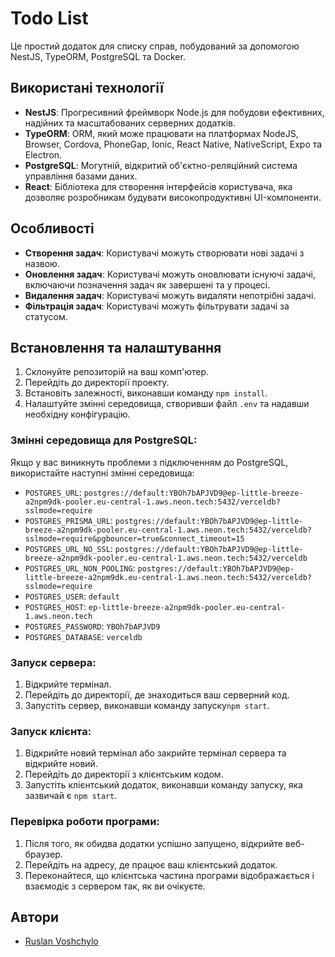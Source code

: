 # Todo List

Це простий додаток для списку справ, побудований за допомогою NestJS, TypeORM, PostgreSQL та Docker.

## Використані технології
- **NestJS**: Прогресивний фреймворк Node.js для побудови ефективних, надійних та масштабованих серверних додатків.
- **TypeORM**: ORM, який може працювати на платформах NodeJS, Browser, Cordova, PhoneGap, Ionic, React Native, NativeScript, Expo та Electron.
- **PostgreSQL**: Могутній, відкритий об'єктно-реляційний система управління базами даних.
- **React**: Бібліотека для створення інтерфейсів користувача, яка дозволяє розробникам будувати високопродуктивні UI-компоненти.

## Особливості
- **Створення задач**: Користувачі можуть створювати нові задачі з назвою.
- **Оновлення задач**: Користувачі можуть оновлювати існуючі задачі, включаючи позначення задач як завершені та у процесі.
- **Видалення задач**: Користувачі можуть видаляти непотрібні задачі.
- **Фільтрація задач**: Користувачі можуть фільтрувати задачі за статусом.

## Встановлення та налаштування
1. Склонуйте репозиторій на ваш комп'ютер.
2. Перейдіть до директорії проекту.
3. Встановіть залежності, виконавши команду `npm install`.
4. Налаштуйте змінні середовища, створивши файл `.env` та надавши необхідну конфігурацію.

### Змінні середовища для PostgreSQL:

Якщо у вас виникнуть проблеми з підключенням до PostgreSQL, використайте наступні змінні середовища:

- `POSTGRES_URL`: `postgres://default:YBOh7bAPJVD9@ep-little-breeze-a2npm9dk-pooler.eu-central-1.aws.neon.tech:5432/verceldb?sslmode=require`
- `POSTGRES_PRISMA_URL`: `postgres://default:YBOh7bAPJVD9@ep-little-breeze-a2npm9dk-pooler.eu-central-1.aws.neon.tech:5432/verceldb?sslmode=require&pgbouncer=true&connect_timeout=15`
- `POSTGRES_URL_NO_SSL`: `postgres://default:YBOh7bAPJVD9@ep-little-breeze-a2npm9dk-pooler.eu-central-1.aws.neon.tech:5432/verceldb`
- `POSTGRES_URL_NON_POOLING`: `postgres://default:YBOh7bAPJVD9@ep-little-breeze-a2npm9dk.eu-central-1.aws.neon.tech:5432/verceldb?sslmode=require`
- `POSTGRES_USER`: `default`
- `POSTGRES_HOST`: `ep-little-breeze-a2npm9dk-pooler.eu-central-1.aws.neon.tech`
- `POSTGRES_PASSWORD`: `YBOh7bAPJVD9`
- `POSTGRES_DATABASE`: `verceldb`


### Запуск сервера:

1. Відкрийте термінал.
2. Перейдіть до директорії, де знаходиться ваш серверний код.
3. Запустіть сервер, виконавши команду запуску`npm start`.

### Запуск клієнта:

1. Відкрийте новий термінал або закрийте термінал сервера та відкрийте новий.
2. Перейдіть до директорії з клієнтським кодом.
3. Запустіть клієнтський додаток, виконавши команду запуску, яка зазвичай є `npm start`.

### Перевірка роботи програми:

1. Після того, як обидва додатки успішно запущено, відкрийте веб-браузер.
2. Перейдіть на адресу, де працює ваш клієнтський додаток.
3. Переконайтеся, що клієнтська частина програми відображається і взаємодіє з сервером так, як ви очікуєте.

## Автори
- [Ruslan Voshchylo](https://github.com/rvoshchylo)
